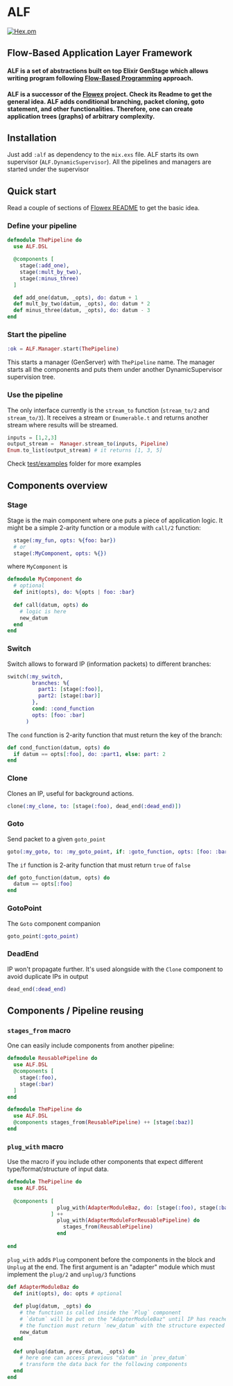 # ALF
[![Hex.pm](https://img.shields.io/hexpm/v/alf.svg?style=flat-square)](https://hex.pm/packages/alf)
## Flow-Based Application Layer Framework

#### ALF is a set of abstractions built on top Elixir GenStage which allows writing program following [Flow-Based Programming](https://en.wikipedia.org/wiki/Flow-based_programming) approach.
#### ALF is a successor of the [Flowex](https://github.com/antonmi/flowex) project. Check its Readme to get the general idea. ALF adds conditional branching, packet cloning, goto statement, and other functionalities. Therefore, one can create application trees (graphs) of arbitrary complexity. 

## Installation
Just add `:alf` as dependency to the `mix.exs` file.
ALF starts its own supervisor (`ALF.DynamicSupervisor`). All the pipelines and managers are started under the supervisor

## Quick start
Read a couple of sections of [Flowex README](https://github.com/antonmi/flowex#readme) to get the basic idea.
### Define your pipeline
```elixir
defmodule ThePipeline do
  use ALF.DSL

  @components [
    stage(:add_one),
    stage(:mult_by_two),
    stage(:minus_three)
  ]

  def add_one(datum, _opts), do: datum + 1
  def mult_by_two(datum, _opts), do: datum * 2
  def minus_three(datum, _opts), do: datum - 3
end
```
### Start the pipeline
```elixir
:ok = ALF.Manager.start(ThePipeline)
```
This starts a manager (GenServer) with `ThePipeline` name. The manager starts all the components and puts them under another DynamicSupervisor supervision tree.

### Use the pipeline
The only interface currently is the `stream_to` function (`stream_to/2` and `stream_to/3`).
It receives a stream or `Enumerable.t` and returns another stream where results will be streamed.
```elixir
inputs = [1,2,3]
output_stream =  Manager.stream_to(inputs, Pipeline)
Enum.to_list(output_stream) # it returns [1, 3, 5]
```

Check [test/examples](https://github.com/antonmi/ALF/tree/main/test/examples) folder for more examples


## Components overview
### Stage
Stage is the main component where one puts a piece of application logic. It might be a simple 2-arity function or a module with `call/2` function:
```elixir
  stage(:my_fun, opts: %{foo: bar})
  # or
  stage(:MyComponent, opts: %{})
```
where `MyComponent` is
```elixir
defmodule MyComponent do
  # optional
  def init(opts), do: %{opts | foo: :bar}
  
  def call(datum, opts) do
    # logic is here
    new_datum
  end
end
```

### Switch
Switch allows to forward IP (information packets) to different branches:
```elixir
switch(:my_switch,
        branches: %{
          part1: [stage(:foo)],
          part2: [stage(:bar)]
        },
        cond: :cond_function
        opts: [foo: :bar]
      )
```
The `cond` function is 2-arity function that must return the key of the branch:
```elixir
def cond_function(datum, opts) do
  if datum == opts[:foo], do: :part1, else: part: 2
end
```

### Clone
Clones an IP, useful for background actions.
```elixir
clone(:my_clone, to: [stage(:foo), dead_end(:dead_end)])
```

### Goto
Send packet to a given `goto_point`
```elixir
goto(:my_goto, to: :my_goto_point, if: :goto_function, opts: [foo: :bar])
```
The `if` function is 2-arity function that must return `true` of `false`
```elixir
def goto_function(datum, opts) do
  datum == opts[:foo]
end
```

### GotoPoint
The `Goto` component companion
```elixir
goto_point(:goto_point)
```
### DeadEnd
IP won't propagate further. It's used alongside with the `Clone` component to avoid duplicate IPs in output
```elixir
dead_end(:dead_end)
```



## Components / Pipeline reusing


### `stages_from` macro
One can easily include components from another pipeline:
```elixir
defmodule ReusablePipeline do
  use ALF.DSL
  @components [
    stage(:foo),
    stage(:bar)
  ]
end

defmodule ThePipeline do
  use ALF.DSL
  @components stages_from(ReusablePipeline) ++ [stage(:baz)]
end
```

### `plug_with` macro
Use the macro if you include other components that expect different type/format/structure of input data.
```elixir
defmodule ThePipeline do
  use ALF.DSL
  
  @components [
                plug_with(AdapterModuleBaz, do: [stage(:foo), stage(:bar)])
              ] ++
                plug_with(AdapterModuleForReusablePipeline) do
                  stages_from(ReusablePipeline)
                end
   
end
```
`plug_with` adds `Plug` component before the components in the block and `Unplug` at the end.
The first argument is an "adapter" module which must implement the `plug/2` and `unplug/3` functions
```elixir
def AdapterModuleBaz do
  def init(opts), do: opts # optional
  
  def plug(datum, _opts) do
    # the function is called inside the `Plug` component 
    # `datum` will be put on the "AdapterModuleBaz" until IP has reached the "unplug"
    # the function must return `new_datum` with the structure expected by the following component
    new_datum
  end
  
  def unplug(datum, prev_datum, _opts) do
    # here one can access previous "datum" in `prev_datum`
    # transform the data back for the following components
  end
end
```













